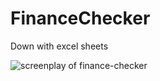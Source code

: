 # FinanceChecker

Down with excel sheets

![screenplay of finance-checker](https://i.imgur.com/shUV2Nm.gif)
